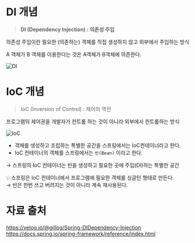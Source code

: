 # DI 개념
> **DI (Dependency Injection) : 의존성 주입**

의존성 주입이란 필요한 (의존하는) 객체를 직접 생성하지 않고 외부에서 주입하는 방식 

A 객체가 B 객체를 이용한다는 것은 A객체가 B객체에 의존한다.

![DI](https://images.velog.io/images/gillog/post/08489bda-549e-4dae-851b-8ae1734bf85e/21373937580AEF9B37.jpg)

# IoC 개념

> IoC (Inversion of Control) : 제어의 역전

프로그램의 제어권을 개발자가 컨트롤 하는 것이 아니라 외부에서 컨트롤하는 방식

![IoC](https://velog.velcdn.com/images%2Fgillog%2Fpost%2F41f2eb24-fce2-4b7e-b9ac-d5c3ce97d213%2F22535642580C4AF12C.jpg)

- 객체를 생성하고 조립하는 특별한 공간을 스프링에서는 IoC컨테이너라고 한다.
- IoC 컨테이너의 객체를 스프링에서는 `빈(Bean)` 이라고 한다.  

→ 스프링의 IoC 컨테이너는 빈을 생성하고 필요한 곳에 주입(DI)하는 특별한 공간

💡 스프링은 IoC 컨테이너에서 프로그램에 필요한 객체를 싱글턴 형태로 만든다.  
  → 빈은 한번 쓰고 버려지는 것이 아니라 계속 재사용된다.


# 자료 출처
https://velog.io/@gillog/Spring-DIDependency-Injection  
https://docs.spring.io/spring-framework/reference/index.html  

